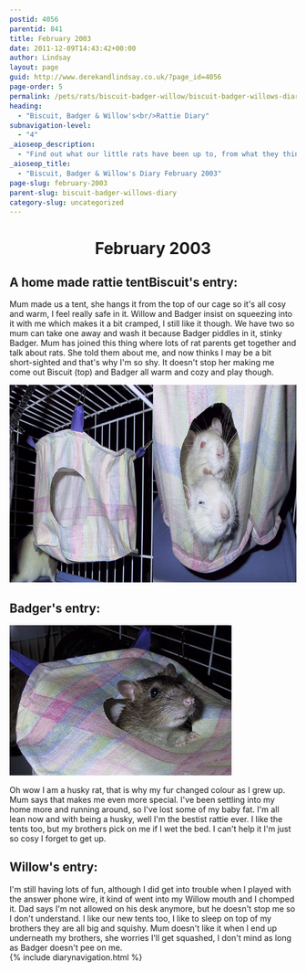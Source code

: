 ```yaml
---
postid: 4056
parentid: 841
title: February 2003
date: 2011-12-09T14:43:42+00:00
author: Lindsay
layout: page
guid: http://www.derekandlindsay.co.uk/?page_id=4056
page-order: 5
permalink: /pets/rats/biscuit-badger-willow/biscuit-badger-willows-diary/february-2003/
heading:
  - "Biscuit, Badger & Willow's<br/>Rattie Diary"
subnavigation-level:
  - "4"
_aioseop_description:
  - "Find out what our little rats have been up to, from what they think of their cozy new home made bed, and Badger's naughty night time habits."
_aioseop_title:
  - "Biscuit, Badger & Willow's Diary February 2003"
page-slug: february-2003
parent-slug: biscuit-badger-willows-diary
category-slug: uncategorized
---
```

<h1 style="text-align: center;">
  February 2003
</h1>

## A home made rattie tentBiscuit's entry:

Mum made us a tent, she hangs it from the top of our cage so it's all cosy and warm, I feel really safe in it. Willow and Badger insist on squeezing into it with me which makes it a bit cramped, I still like it though. We have two so mum can take one away and wash it because Badger piddles in it, stinky Badger. Mum has joined this thing where lots of rat parents get together and talk about rats. She told them about me, and now thinks I may be a bit short-sighted and that's why I'm so shy. It doesn't stop her making me come out Biscuit (top) and Badger all warm and cozy and play though.

<img class="aligncenter size-full wp-image-7982" title="A home made rat bed with Biscuit and Badger snuggled inside" src="/wp-content/uploads/2011/12/bedpicture.jpg" alt="A home made rat bed with Biscuit and Badger snuggled inside" width="780" height="346" /> 

## Badger's entry:

<img class="alignright size-full wp-image-7983" title="Willow in his home made rattie tent" src="/wp-content/uploads/2011/12/163-6363_IMG.jpg" alt="Willow in his home made rattie tent" width="390" height="263" /> 

Oh wow I am a husky rat, that is why my fur changed colour as I grew up. Mum says that makes me even more special. I've been settling into my home more and running around, so I've lost some of my baby fat. I'm all lean now and with being a husky, well I'm the bestist rattie ever. I like the tents too, but my brothers pick on me if I wet the bed. I can't help it I'm just so cosy I forget to get up.

## Willow's entry:

I'm still having lots of fun, although I did get into trouble when I played with the answer phone wire, it kind of went into my Willow mouth and I chomped it. Dad says I'm not allowed on his desk anymore, but he doesn't stop me so I don't understand. I like our new tents too, I like to sleep on top of my brothers they are all big and squishy. Mum doesn't like it when I end up underneath my brothers, she worries I'll get squashed, I don't mind as long as Badger doesn't pee on me.  
{% include diarynavigation.html %}
